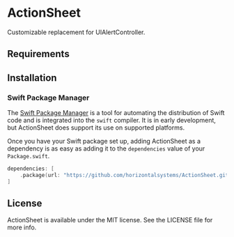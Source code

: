 # ActionSheet

Customizable replacement for UIAlertController.

## Requirements

## Installation

### Swift Package Manager

The [Swift Package Manager](https://swift.org/package-manager/) is a tool for automating the distribution of Swift code
and is integrated into the `swift` compiler. It is in early development, but ActionSheet does support its use on
supported platforms.

Once you have your Swift package set up, adding ActionSheet as a dependency is as easy as adding it to
the `dependencies` value of your `Package.swift`.

```swift
dependencies: [
    .package(url: "https://github.com/horizontalsystems/ActionSheet.git", .upToNextMajor(from: "1.2.0"))
]
```

## License

ActionSheet is available under the MIT license. See the LICENSE file for more info.
